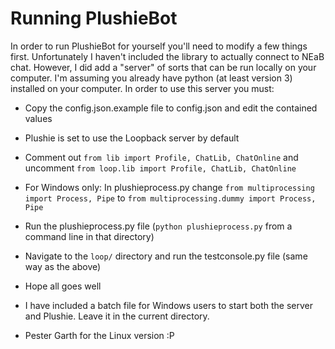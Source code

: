 # Running PlushieBot #

In order to run PlushieBot for yourself you'll need to modify a few things
first. Unfortunately I haven't included the library to actually connect to
NEaB chat. However, I did add a "server" of sorts that can be run locally on
your computer. I'm assuming you already have python (at least version 3)
installed on your computer. In order to use this server you must:

* Copy the config.json.example file to config.json and edit the contained values
* Plushie is set to use the Loopback server by default
* Comment out `from lib import Profile, ChatLib, ChatOnline` and uncomment
  `from loop.lib import Profile, ChatLib, ChatOnline`
* For Windows only: In plushieprocess.py change `from multiprocessing import Process, Pipe` to `from multiprocessing.dummy import Process, Pipe`
* Run the plushieprocess.py file (`python plushieprocess.py` from a command line in that directory)
* Navigate to the `loop/` directory and run the testconsole.py file (same way as the above)
* Hope all goes well

* I have included a batch file for Windows users to start both the server and Plushie. Leave it in the current directory.
* Pester Garth for the Linux version :P
